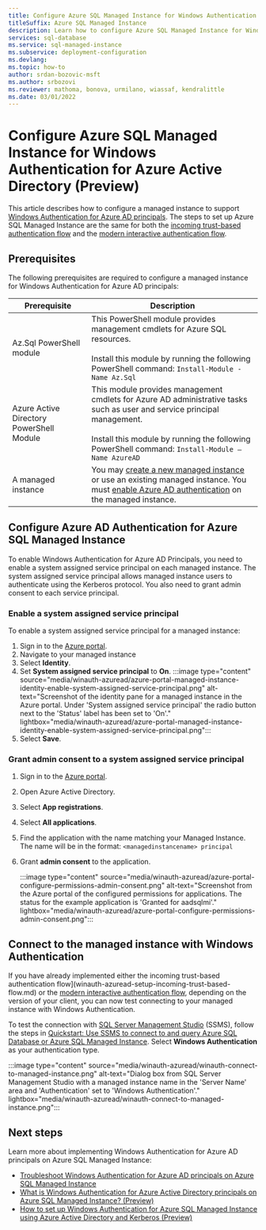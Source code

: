 ```yaml
---
title: Configure Azure SQL Managed Instance for Windows Authentication for Azure Active Directory (Preview)
titleSuffix: Azure SQL Managed Instance
description: Learn how to configure Azure SQL Managed Instance for Windows Authentication for Azure Active Directory.
services: sql-database
ms.service: sql-managed-instance
ms.subservice: deployment-configuration
ms.devlang: 
ms.topic: how-to
author: srdan-bozovic-msft
ms.author: srbozovi
ms.reviewer: mathoma, bonova, urmilano, wiassaf, kendralittle
ms.date: 03/01/2022
---
```


# Configure Azure SQL Managed Instance for Windows Authentication for Azure Active Directory (Preview)

This article describes how to configure a managed instance to support [Windows Authentication for Azure AD principals](winauth-azuread-overview.md). The steps to set up Azure SQL Managed Instance are the same for both the [incoming trust-based authentication flow](winauth-azuread-setup-incoming-trust-based-flow.md) and the [modern interactive authentication flow](winauth-azuread-setup-modern-interactive-flow.md). 

## Prerequisites

The following prerequisites are required to configure a managed instance for Windows Authentication for Azure AD principals:

|Prerequisite  | Description  |
|---------|---------|
|Az.Sql PowerShell module | This PowerShell module provides management cmdlets for Azure SQL resources.<BR/><BR/> Install this module by running the following PowerShell command: `Install-Module -Name Az.Sql`   |
|Azure Active Directory PowerShell Module  | This module provides management cmdlets for Azure AD administrative tasks such as user and service principal management.<BR/><BR/> Install this module by running the following PowerShell command: `Install-Module –Name AzureAD`  |
| A managed instance | You may [create a new managed instance](../../azure-arc/data/create-sql-managed-instance.md) or use an existing managed instance. You must [enable Azure AD authentication](../database/authentication-aad-configure.md) on the managed instance. |

## Configure Azure AD Authentication for Azure SQL Managed Instance

To enable Windows Authentication for Azure AD Principals, you need to enable a system assigned service principal on each managed instance. The system assigned service principal allows managed instance users to authenticate using the Kerberos protocol. You also need to grant admin consent to each service principal.
### Enable a system assigned service principal

To enable a system assigned service principal for a managed instance:

1. Sign in to the [Azure portal](https://portal.azure.com).
1. Navigate to your managed instance
1. Select **Identity**.
1. Set **System assigned service principal** to **On**.
    :::image type="content" source="media/winauth-azuread/azure-portal-managed-instance-identity-enable-system-assigned-service-principal.png" alt-text="Screenshot of the identity pane for a managed instance in the Azure portal. Under 'System assigned service principal' the radio button next to the 'Status' label has been set to 'On'."  lightbox="media/winauth-azuread/azure-portal-managed-instance-identity-enable-system-assigned-service-principal.png":::
1. Select **Save**.

### Grant admin consent to a system assigned service principal

1. Sign in to the [Azure portal](https://portal.azure.com).
1. Open Azure Active Directory.
1. Select **App registrations**.
1. Select **All applications**.
1. Find the application with the name matching your Managed Instance. The name will be in the format: `<managedinstancename> principal`
1. Grant **admin consent** to the application.

    :::image type="content" source="media/winauth-azuread/azure-portal-configure-permissions-admin-consent.png" alt-text="Screenshot from the Azure portal of the configured permissions for applications. The status for the example application is 'Granted for aadsqlmi'."  lightbox="media/winauth-azuread/azure-portal-configure-permissions-admin-consent.png":::

## Connect to the managed instance with Windows Authentication

If you have already implemented either the incoming trust-based authentication flow](winauth-azuread-setup-incoming-trust-based-flow.md) or the [modern interactive authentication flow](winauth-azuread-setup-modern-interactive-flow.md), depending on the version of your client, you can now test connecting to your managed instance with Windows Authentication.

To test the connection with [SQL Server Management Studio](/sql/ssms/download-sql-server-management-studio-ssms) (SSMS), follow the steps in [Quickstart: Use SSMS to connect to and query Azure SQL Database or Azure SQL Managed Instance](../database/connect-query-ssms.md). Select **Windows Authentication** as your authentication type.

:::image type="content" source="media/winauth-azuread/winauth-connect-to-managed-instance.png" alt-text="Dialog box from SQL Server Management Studio with a managed instance name in the 'Server Name' area and 'Authentication' set to 'Windows Authentication'."  lightbox="media/winauth-azuread/winauth-connect-to-managed-instance.png":::

## Next steps

Learn more about implementing Windows Authentication for Azure AD principals on Azure SQL Managed Instance:

- [Troubleshoot Windows Authentication for Azure AD principals on Azure SQL Managed Instance](winauth-azuread-troubleshoot.md)
- [What is Windows Authentication for Azure Active Directory principals on Azure SQL Managed Instance? (Preview)](winauth-azuread-overview.md)
- [How to set up Windows Authentication for Azure SQL Managed Instance using Azure Active Directory and Kerberos (Preview)](winauth-azuread-setup.md)